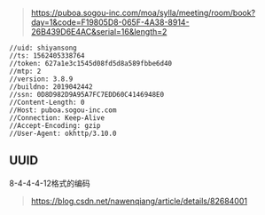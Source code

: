 > https://puboa.sogou-inc.com/moa/sylla/meeting/room/book?day=1&code=F19805D8-065F-4A38-8914-26B439D6E4AC&serial=16&length=2

```
//uid: shiyansong
//ts: 1562405338764
//token: 627a1e3c1545d08fd5d8a589fbbe6d40
//mtp: 2
//version: 3.8.9
//buildno: 2019042442
//ssn: 0D8D982D9A95A7FC7EDD60C4146948E0
//Content-Length: 0
//Host: puboa.sogou-inc.com
//Connection: Keep-Alive
//Accept-Encoding: gzip
//User-Agent: okhttp/3.10.0
```

## UUID
8-4-4-4-12格式的编码
> https://blog.csdn.net/nawenqiang/article/details/82684001
